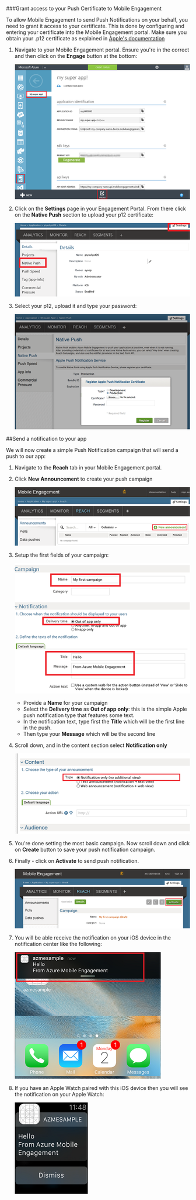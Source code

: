 ###Grant access to your Push Certificate to Mobile Engagement

To allow Mobile Engagement to send Push Notifications on your behalf, you need to grant it access to your certificate. This is done by configuring and entering your certificate into the Mobile Engagement portal. Make sure you obtain your .p12 certificate as explained in [Apple's documentation](https://developer.apple.com/library/prerelease/ios/documentation/IDEs/Conceptual/AppDistributionGuide/AddingCapabilities/AddingCapabilities.html#//apple_ref/doc/uid/TP40012582-CH26-SW6)

1. Navigate to your Mobile Engagement portal. Ensure you're in the correct and then click on the **Engage** button at the bottom:

    ![](./media/mobile-engagement-ios-send-push/engage-button.png)

2. Click on the **Settings** page in your Engagement Portal. From there click on the **Native Push** section to upload your p12 certificate:

    ![](./media/mobile-engagement-ios-send-push/engagement-portal.png)

3. Select your p12, upload it and type your password:

    ![](./media/mobile-engagement-ios-send-push/native-push-settings.png)

##<a id="send"></a>Send a notification to your app

We will now create a simple Push Notification campaign that will send a push to our app:

1. Navigate to the **Reach** tab in your Mobile Engagement portal.

2. Click **New Announcement** to create your push campaign

    ![](./media/mobile-engagement-ios-send-push/new-announcement.png)

3. Setup the first fields of your campaign:

    ![](./media/mobile-engagement-ios-send-push/campaign-first-params.png)

    -   Provide a **Name** for your campaign 
    -   Select the **Delivery time** as **Out of app only**: this is the simple Apple push notification type that features some text.
    -   In the notification text, type first the **Title** which will be the first line in the push.
    -   Then type your **Message** which will be the second line

4. Scroll down, and in the content section select **Notification only**

    ![](./media/mobile-engagement-ios-send-push/campaign-content.png)

5. You're done setting the most basic campaign. Now scroll down and click on **Create** button to save your push notification campaign. 

6. Finally - click on **Activate** to send push notification. 

    ![](./media/mobile-engagement-ios-send-push/campaign-activate.png)

7. You will be able receive the notification on your iOS device in the notification center like the following:

    ![](./media/mobile-engagement-ios-send-push/iphone-notification.png)

8. If you have an Apple Watch paired with this iOS device then you will see the notification on your Apple Watch:

    ![](./media/mobile-engagement-ios-send-push/apple-watch.png)


 

 
